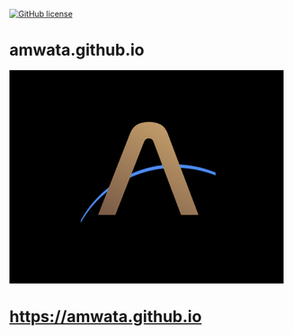 <a href="https://github.com/amwata/amwata.github.io/blob/master/LICENSE"><img alt="GitHub license" src="https://img.shields.io/github/license/amwata/amwata.github.io"></a>

# amwata.github.io

<img alt="profile" src="https://github.com/amwata/amwata.github.io/blob/master/imgs/template.png">

# https://amwata.github.io
